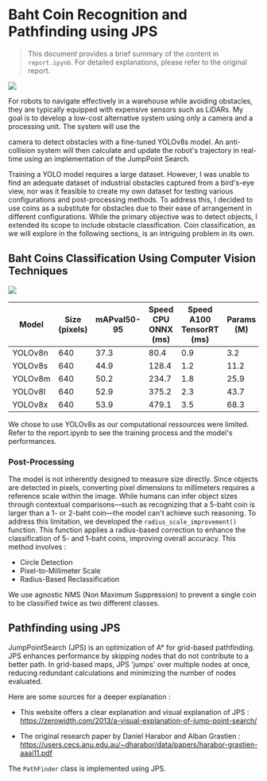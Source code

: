 ﻿# Baht Coin Recognition and Pathfinding using JPS

> This document provides a brief summary of the content in `report.ipynb`. For detailed explanations, please refer to the original report.

![](https://imgur.com/JIJb0pu)

For robots to navigate effectively in a warehouse while avoiding obstacles, they are typically equipped with expensive sensors such as LiDARs. My goal is to develop a low-cost alternative system using only a camera and a processing unit. The system will use the

 camera to detect obstacles with a fine-tuned YOLOv8s model. An anti-collision system will then calculate and update the robot's trajectory in real-time using an implementation of the JumpPoint Search.
 
Training a YOLO model requires a large dataset. However, I was unable to find an adequate dataset of industrial obstacles captured from a bird's-eye view, nor was it feasible to create my own dataset for testing various configurations and post-processing methods. To address this, I decided to use coins as a substitute for obstacles due to their ease of arrangement in different configurations. While the primary objective was to detect objects, I extended its scope to include obstacle classification. Coin classification, as we will explore in the following sections, is an intriguing problem in its own.

## Baht Coins Classification Using Computer Vision Techniques

![](https://https://imgur.com/kpX5DAs)

| Model   | Size (pixels) | mAPval50-95 | Speed CPU ONNX (ms) | Speed A100 TensorRT (ms) | Params (M) | FLOPs (B) |
|---------|---------------|-------------|----------------------|--------------------------|------------|-----------|
| YOLOv8n | 640           | 37.3        | 80.4                 | 0.9                      | 3.2        | 8.7       |
| YOLOv8s | 640           | 44.9        | 128.4                | 1.2                      | 11.2       | 28.6      |
| YOLOv8m | 640           | 50.2        | 234.7                | 1.8                      | 25.9       | 78.9      |
| YOLOv8l | 640           | 52.9        | 375.2                | 2.3                      | 43.7       | 165.2     |
| YOLOv8x | 640           | 53.9        | 479.1                | 3.5                      | 68.3       | 275.8     |

We chose to use YOLOv8s as our computational ressources were limited. Refer to the report.ipynb to see the training process and the model's performances. 

### Post-Processing

The model is not inherently designed to measure size directly. Since objects are detected in pixels, converting pixel dimensions to millimeters requires a reference scale within the image. While humans can infer object sizes through contextual comparisons—such as recognizing that a 5-baht coin is larger than a 1- or 2-baht coin—the model can't achieve such reasoning. To address this limitation, we developed the `radius_scale_improvement()` function. This function applies a radius-based correction to enhance the classification of 5- and 1-baht coins, improving overall accuracy. This method involves : 

 - Circle Detection
 - Pixel-to-Millimeter Scale
 -  Radius-Based Reclassification

We use agnostic NMS (Non Maximum Suppression) to prevent a single coin to be classified twice as two different classes.  

## Pathfinding using JPS

JumpPointSearch (JPS) is an optimization of A* for grid-based pathfinding. JPS enhances performance by skipping nodes that do not contribute to a better path. In grid-based maps, JPS 'jumps' over multiple nodes at once, reducing redundant calculations and minimizing the number of nodes evaluated.

Here are some sources for a deeper explanation :

- This website offers a clear explanation and visual explanation of JPS : https://zerowidth.com/2013/a-visual-explanation-of-jump-point-search/

- The original research paper by Daniel Harabor and Alban Grastien : https://users.cecs.anu.edu.au/~dharabor/data/papers/harabor-grastien-aaai11.pdf

  
The `PathFinder` class is implemented using JPS.


